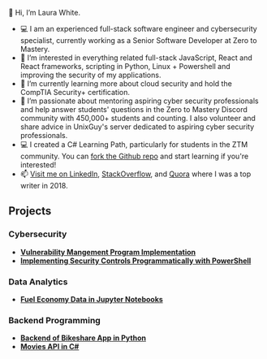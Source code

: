 👋 Hi, I’m Laura White. 

- 💻 I am an experienced full-stack software engineer and cybersecurity specialist, currently working as a Senior Software Developer at Zero to Mastery.
- 👀 I’m interested in everything related full-stack JavaScript, React and React frameworks, scripting in Python, Linux + Powershell and improving the security of my applications.
- 🌱 I’m currently learning more about cloud security and hold the CompTIA Security+ certification.
- 💞️ I’m passionate about mentoring aspiring cyber security professionals and help answer students' questions in the Zero to Mastery Discord community with 450,000+ students and counting. I also volunteer and share advice in UnixGuy's server dedicated to aspiring cyber security professionals.
- 💻 I created a C# Learning Path, particularly for students in the ZTM community. You can [fork the Github repo](https://github.com/l-white/c-sharp-path) and start learning if you're interested!
- 📫 [Visit me on LinkedIn](https://www.linkedin.com/in/laurawhite-softwareengineer/), [StackOverflow](https://stackoverflow.com/users/9430133/laura-white), and [Quora](https://www.quora.com/profile/Laura-White-28) where I was a top writer in 2018.

<!---
l-white/l-white is a ✨ special ✨ repository because its `README.md` (this file) appears on your GitHub profile.
You can click the Preview link to take a look at your changes.
--->

## Projects

### Cybersecurity
- **[Vulnerability Mangement Program Implementation](https://github.com/l-white/vulnerability-management-program/tree/main)**
- **[Implementing Security Controls Programmatically with PowerShell](https://github.com/l-white/vulnerability-remediation-with-powershell)**

### Data Analytics
- **[Fuel Economy Data in Jupyter Notebooks](https://github.com/l-white/fuel-economy-data-analysis)**

### Backend Programming
- **[Backend of Bikeshare App in Python](https://github.com/l-white/python-bikeshare-project)**
- **[Movies API in C#](https://github.com/l-white/movies-api)**
